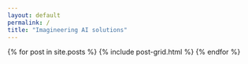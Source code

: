 ```yaml
---
layout: default 
permalink: /
title: "Imagineering AI solutions"
---
```


<div class="tiles">
{% for post in site.posts %}
	{% include post-grid.html %}
{% endfor %}
</div><!-- /.tiles -->
